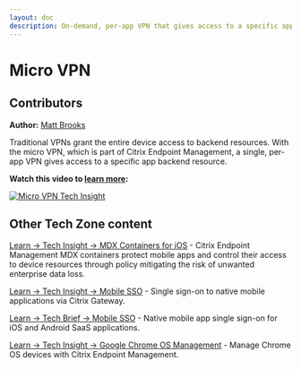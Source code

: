 ```yaml
---
layout: doc
description: On-demand, per-app VPN that gives access to a specific app back end resource without the risk of opening a full tunnel to your data center.
---
```

# Micro VPN

## Contributors

**Author:** [Matt Brooks](https://twitter.com/tweetmattbrooks)

Traditional VPNs grant the entire device access to backend resources. With the micro VPN, which is part of Citrix Endpoint Management, a single, per-app VPN gives access to a specific app backend resource.

**Watch this video to [learn more](https://www.youtube.com/watch?v=agvJf0pfkfI):**

[![Micro VPN Tech Insight](/en-us/tech-zone/learn/media/shared_video-placeholder.png)](https://www.youtube.com/watch?v=agvJf0pfkfI)

## Other Tech Zone content

[Learn -> Tech Insight -> MDX Containers for iOS](/en-us/tech-zone/learn/tech-insights/mdx-containers.html) - Citrix Endpoint Management MDX containers protect mobile apps and control their access to device resources through policy mitigating the risk of unwanted enterprise data loss.

[Learn -> Tech Insight -> Mobile SSO](/en-us/tech-zone/learn/tech-insights/mobile-sso.html) - Single sign-on to native mobile applications via Citrix Gateway.

[Learn -> Tech Brief -> Mobile SSO](/en-us/tech-zone/learn/tech-briefs/mobile-sso.html) - Native mobile app single sign-on for iOS and Android SaaS applications.

[Learn -> Tech Insight -> Google Chrome OS Management](/en-us/tech-zone/learn/tech-insights/google-chrome-os-management.html) - Manage Chrome OS devices with Citrix Endpoint Management.
